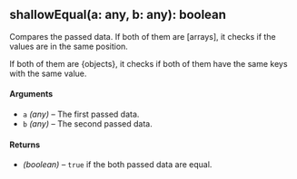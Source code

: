 ## shallowEqual(a: any, b: any): boolean

Compares the passed data. If both of them are [arrays], it checks if the values are in the same position.

If both of them are {objects}, it checks if both of them have the same keys with the same value.

#### Arguments

* `a` *(any)* – The first passed data.
* `b` *(any)* – The second passed data.

#### Returns

* *(boolean)* – `true` if the both passed data are equal.
